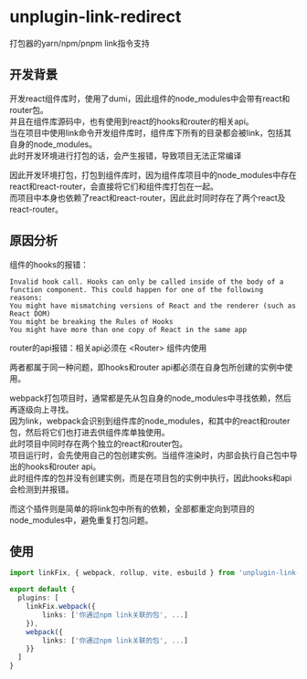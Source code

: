 # unplugin-link-redirect
打包器的yarn/npm/pnpm link指令支持

## 开发背景
开发react组件库时，使用了dumi，因此组件的node_modules中会带有react和router包。</br>
并且在组件库源码中，也有使用到react的hooks和router的相关api。</br>
当在项目中使用link命令开发组件库时，组件库下所有的目录都会被link，包括其自身的node_modules。</br>
此时开发环境进行打包的话，会产生报错，导致项目无法正常编译</br>


因此开发环境打包，打包到组件库时，因为组件库项目中的node_modules中存在react和react-router，会直接将它们和组件库打包在一起。</br>
而项目中本身也依赖了react和react-router，因此此时同时存在了两个react及react-router。</br>

## 原因分析
组件的hooks的报错：
```text
Invalid hook call. Hooks can only be called inside of the body of a function component. This could happen for one of the following reasons:
You might have mismatching versions of React and the renderer (such as React DOM)
You might be breaking the Rules of Hooks
You might have more than one copy of React in the same app
```
router的api报错：相关api必须在 &lt;Router&gt; 组件内使用</br>

两者都属于同一种问题，即hooks和router api都必须在自身包所创建的实例中使用。</br>

webpack打包项目时，通常都是先从包自身的node_modules中寻找依赖，然后再逐级向上寻找。</br>
因为link，webpack会识别到组件库的node_modules，和其中的react和router包，然后将它们也打进去供组件库单独使用。</br>
此时项目中同时存在两个独立的react和router包。</br>
项目运行时，会先使用自己的包创建实例。当组件渲染时，内部会执行自己包中导出的hooks和router api。</br>
此时组件库的包并没有创建实例，而是在项目包的实例中执行，因此hooks和api会检测到并报错。</br>

而这个插件则是简单的将link包中所有的依赖，全部都重定向到项目的node_modules中，避免重复打包问题。
## 使用
``` typescript
import linkFix, { webpack, rollup, vite, esbuild } from 'unplugin-link-redirect'

export default {
  plugins: [
    linkFix.webpack({
     	links: ['你通过npm link关联的包', ...]
    }),
    webpack({
    	links: ['你通过npm link关联的包', ...]
    }}
  ]
}
```
